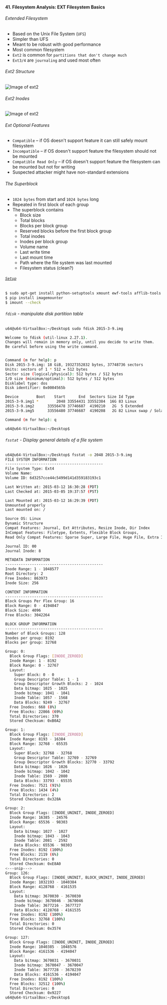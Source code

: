 #### 41. Filesystem Analysis: EXT Filesystem Basics

###### Extended Filesystem

- Based on the Unix File System (```UFS```) 
- Simpler than UFS
- Meant to be robust with good performance 
- Most common filesystem
- ```Ext2``` is common for ```partitions that don't change much```
- ```Ext3/4``` are ```journaling``` and used most often

###### Ext2 Structure

![Image of ext2](images/41/1.jpeg)

###### Ext2 Inodes

![Image of ext2](images/41/2.jpeg)

###### Ext Optional Features

- ```Compatible``` – if OS doesn't support feature it can still safely mount filesystem
- ```Incompatible``` – if OS doesn't support feature the filesystem should not be mounted
- ```Compatible Read Only``` – if OS doesn't support feature the filesystem can be mounted but not for writing
- Suspected attacker might have non-standard extensions

###### The Superblock
- ```1024 bytes``` from start and ```1024 bytes``` long
- Repeated in first block of each group
- The superblock contains	- Block size
	- Total blocks
	- Blocks per block group
	- Reserved blocks before the first block group 
	- Total inodes
	- Inodes per block group
	- Volume name
	- Last write time
	- Last mount time
	- Path where the file system was last mounted 
	- Filesystem status (clean?)

###### [```Setup```](http://imagemounter.readthedocs.io/en/latest/installation.html)
```sh
$ sudo apt-get install python-setuptools xmount ewf-tools afflib-tools sleuthkit
$ pip install imagemounter
$ imount --check
```

###### ```fdisk``` - manipulate disk partition table

```sh
u64@u64-VirtualBox:~/Desktop$ sudo fdisk 2015-3-9.img

Welcome to fdisk (util-linux 2.27.1).
Changes will remain in memory only, until you decide to write them.
Be careful before using the write command.


Command (m for help): p
Disk 2015-3-9.img: 18 GiB, 19327352832 bytes, 37748736 sectors
Units: sectors of 1 * 512 = 512 bytes
Sector size (logical/physical): 512 bytes / 512 bytes
I/O size (minimum/optimal): 512 bytes / 512 bytes
Disklabel type: dos
Disk identifier: 0x0004565b

Device        Boot    Start      End  Sectors Size Id Type
2015-3-9.img1 *        2048 33554431 33552384  16G 83 Linux
2015-3-9.img2      33556478 37746687  4190210   2G  5 Extended
2015-3-9.img5      33556480 37746687  4190208   2G 82 Linux swap / Solaris

Command (m for help): q

u64@u64-VirtualBox:~/Desktop$
```

###### ```fsstat``` - Display general details of a file system

```sh
u64@u64-VirtualBox:~/Desktop$ fsstat -o 2048 2015-3-9.img
FILE SYSTEM INFORMATION
--------------------------------------------
File System Type: Ext4
Volume Name:
Volume ID: 6d3257cce44c5499d141d359183193c1

Last Written at: 2015-03-12 16:30:28 (PDT)
Last Checked at: 2015-03-05 19:37:57 (PST)

Last Mounted at: 2015-03-12 16:29:39 (PDT)
Unmounted properly
Last mounted on: /

Source OS: Linux
Dynamic Structure
Compat Features: Journal, Ext Attributes, Resize Inode, Dir Index
InCompat Features: Filetype, Extents, Flexible Block Groups,
Read Only Compat Features: Sparse Super, Large File, Huge File, Extra Inode Size

Journal ID: 00
Journal Inode: 8

METADATA INFORMATION
--------------------------------------------
Inode Range: 1 - 1048577
Root Directory: 2
Free Inodes: 863973
Inode Size: 256

CONTENT INFORMATION
--------------------------------------------
Block Groups Per Flex Group: 16
Block Range: 0 - 4194047
Block Size: 4096
Free Blocks: 3042264

BLOCK GROUP INFORMATION
--------------------------------------------
Number of Block Groups: 128
Inodes per group: 8192
Blocks per group: 32768

Group: 0:
  Block Group Flags: [INODE_ZEROED]
  Inode Range: 1 - 8192
  Block Range: 0 - 32767
  Layout:
    Super Block: 0 - 0
    Group Descriptor Table: 1 - 1
    Group Descriptor Growth Blocks: 2 - 1024
    Data bitmap: 1025 - 1025
    Inode bitmap: 1041 - 1041
    Inode Table: 1057 - 1568
    Data Blocks: 9249 - 32767
  Free Inodes: 668 (8%)
  Free Blocks: 22866 (69%)
  Total Directories: 370
  Stored Checksum: 0xB0A2

Group: 1:
  Block Group Flags: [INODE_ZEROED]
  Inode Range: 8193 - 16384
  Block Range: 32768 - 65535
  Layout:
    Super Block: 32768 - 32768
    Group Descriptor Table: 32769 - 32769
    Group Descriptor Growth Blocks: 32770 - 33792
    Data bitmap: 1026 - 1026
    Inode bitmap: 1042 - 1042
    Inode Table: 1569 - 2080
    Data Blocks: 33793 - 65535
  Free Inodes: 7521 (91%)
  Free Blocks: 1434 (4%)
  Total Directories: 2
  Stored Checksum: 0x328A

Group: 2:
  Block Group Flags: [INODE_UNINIT, INODE_ZEROED]
  Inode Range: 16385 - 24576
  Block Range: 65536 - 98303
  Layout:
    Data bitmap: 1027 - 1027
    Inode bitmap: 1043 - 1043
    Inode Table: 2081 - 2592
    Data Blocks: 65536 - 98303
  Free Inodes: 8192 (100%)
  Free Blocks: 2119 (6%)
  Total Directories: 0
  Stored Checksum: 0xE8A0
<---snip--->
Group: 126:
  Block Group Flags: [INODE_UNINIT, BLOCK_UNINIT, INODE_ZEROED]
  Inode Range: 1032193 - 1040384
  Block Range: 4128768 - 4161535
  Layout:
    Data bitmap: 3670030 - 3670030
    Inode bitmap: 3670046 - 3670046
    Inode Table: 3677216 - 3677727
    Data Blocks: 4128768 - 4161535
  Free Inodes: 8192 (100%)
  Free Blocks: 32768 (100%)
  Total Directories: 0
  Stored Checksum: 0x3574

Group: 127:
  Block Group Flags: [INODE_UNINIT, INODE_ZEROED]
  Inode Range: 1040385 - 1048576
  Block Range: 4161536 - 4194047
  Layout:
    Data bitmap: 3670031 - 3670031
    Inode bitmap: 3670047 - 3670047
    Inode Table: 3677728 - 3678239
    Data Blocks: 4161536 - 4194047
  Free Inodes: 8192 (100%)
  Free Blocks: 32512 (100%)
  Total Directories: 0
  Stored Checksum: 0x9227
u64@u64-VirtualBox:~/Desktop$
```